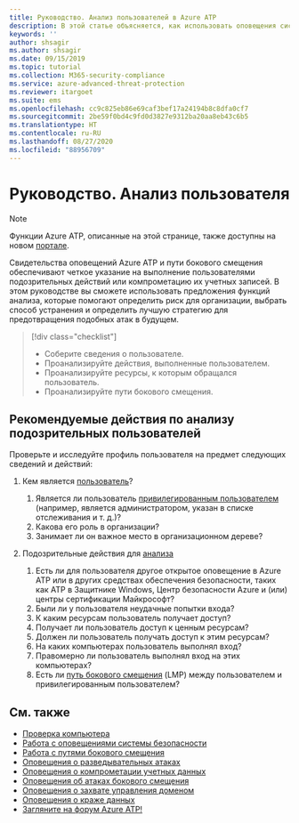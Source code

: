 ```yaml
---
title: Руководство. Анализ пользователей в Azure ATP
description: В этой статье объясняется, как использовать оповещения системы безопасности Azure ATP для изучения подозрительного пользователя.
keywords: ''
author: shsagir
ms.author: shsagir
ms.date: 09/15/2019
ms.topic: tutorial
ms.collection: M365-security-compliance
ms.service: azure-advanced-threat-protection
ms.reviewer: itargoet
ms.suite: ems
ms.openlocfilehash: cc9c825eb86e69caf3bef17a24194b8c8dfa0cf7
ms.sourcegitcommit: 2be59f0bd4c9fd0d3827e9312ba20aa8eb43c6b5
ms.translationtype: HT
ms.contentlocale: ru-RU
ms.lasthandoff: 08/27/2020
ms.locfileid: "88956709"
---
```

# <a name="tutorial-investigate-a-user"></a>Руководство. Анализ пользователя

> [!NOTE]
> Функции Azure ATP, описанные на этой странице, также доступны на новом [портале](https://portal.cloudappsecurity.com).

Свидетельства оповещений Azure ATP и пути бокового смещения обеспечивают четкое указание на выполнение пользователями подозрительных действий или компрометацию их учетных записей. В этом руководстве вы сможете использовать предложения функций анализа, которые помогают определить риск для организации, выбрать способ устранения и определить лучшую стратегию для предотвращения подобных атак в будущем.  

> [!div class="checklist"]
> * Соберите сведения о пользователе.
> * Проанализируйте действия, выполненные пользователем.
> * Проанализируйте ресурсы, к которым обращался пользователь.
> * Проанализируйте пути бокового смещения.

## <a name="recommended-investigation-steps-for-suspicious-users"></a>Рекомендуемые действия по анализу подозрительных пользователей

Проверьте и исследуйте профиль пользователя на предмет следующих сведений и действий:

1. Кем является [пользователь](entity-profiles.md)?
     1. Является ли пользователь [привилегированным пользователем](sensitive-accounts.md) (например, является администратором, указан в списке отслеживания и т. д.)?  
     2. Какова его роль в организации?
     3. Занимает ли он важное место в организационном дереве?

1. Подозрительные действия для [анализа](investigate-entity.md)
     1. Есть ли для пользователя другое открытое оповещение в Azure ATP или в других средствах обеспечения безопасности, таких как ATP в Защитнике Windows, Центр безопасности Azure и (или) центры сертификации Майкрософт?
     2. Были ли у пользователя неудачные попытки входа?
     3. К каким ресурсам пользователь получает доступ?  
     4. Получает ли пользователь доступ к ценным ресурсам?  
     5. Должен ли пользователь получать доступ к этим ресурсам?  
     6. На каких компьютерах пользователь выполнял вход? 
     7. Правомерно ли пользователь выполнял вход на этих компьютерах?
     8. Есть ли [путь бокового смещения](use-case-lateral-movement-path.md) (LMP) между пользователем и привилегированным пользователем?


## <a name="see-also"></a>См. также

- [Проверка компьютера](investigate-a-computer.md)
- [Работа с оповещениями системы безопасности](working-with-suspicious-activities.md)
- [Работа с путями бокового смещения](use-case-lateral-movement-path.md)
- [Оповещения о разведывательных атаках](atp-reconnaissance-alerts.md)
- [Оповещения о компрометации учетных данных](atp-compromised-credentials-alerts.md)
- [Оповещения об атаках бокового смещения](atp-lateral-movement-alerts.md)
- [Оповещения о захвате управления доменом](atp-domain-dominance-alerts.md)
- [Оповещения о краже данных](atp-exfiltration-alerts.md)
- [Загляните на форум Azure ATP!](https://aka.ms/azureatpcommunity)
